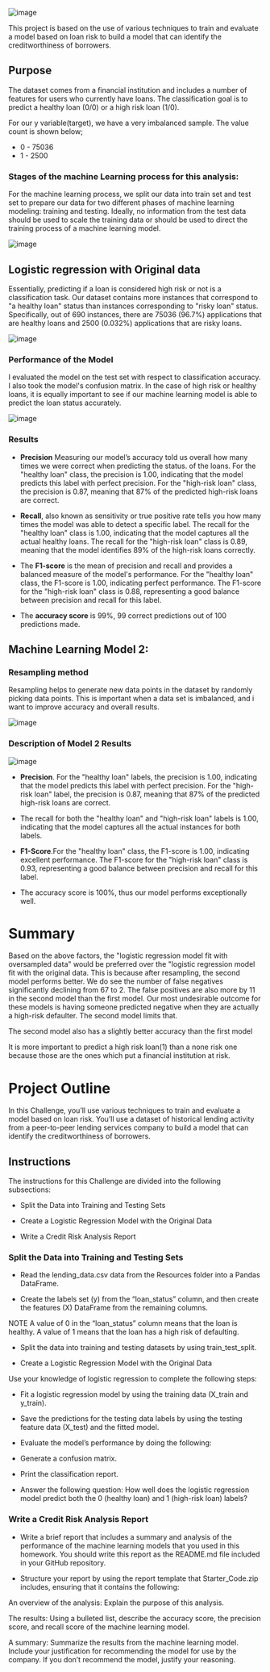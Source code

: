 
![image](https://github.com/Annbelbella/Credit_Risk-Classification/assets/124645643/1dc9c378-73f1-4395-bfe9-834135d05834)

This project is based on the use of various techniques to train and evaluate a model based on loan risk to build a model that can identify the creditworthiness of borrowers.

## Purpose
The dataset comes from a financial institution and includes a number of features for users who currently have loans. The classification goal is to predict a healthy loan (0/0) or a high risk loan (1/0).

For our y variable(target), we have a very imbalanced sample. The value count is shown below;
- 0	- 75036
- 1	- 2500

### Stages of the machine Learning process for this analysis:
For the machine learning process, we split our data into train set and test set to prepare our data for two different phases of machine learning modeling: training and testing. Ideally, no information from the test data should be used to scale the training data or should be used to direct the training process of a machine learning model.

![image](https://github.com/Annbelbella/Credit_Risk-Classification/assets/124645643/97be318d-0f5a-4f34-9035-fc921835caba)

## Logistic regression with Original data
Essentially, predicting if a loan is considered high risk or not is a classification task. Our dataset contains more instances that correspond to "a healthy loan" status than instances corresponding to "risky loan" status. Specifically, out of 690 instances, there are 75036 (96.7%) applications that are healthy loans and 2500 (0.032%) applications that are risky loans. 

![image](https://github.com/Annbelbella/Credit_Risk-Classification/assets/124645643/460a9416-5b4e-42ad-8896-907c10d469a1)

### Performance of the Model 
I evaluated the model on the test set with respect to classification accuracy. I also took the model's confusion matrix. In the case of high risk or healthy loans, it is equally important to see if our machine learning model is able to predict the loan status accurately. 

![image](https://github.com/Annbelbella/Credit_Risk-Classification/assets/124645643/de4373b2-361e-46d9-8cbe-696ba2096c26)

### Results 
- **Precision** Measuring our model’s accuracy told us overall how many times we were correct when predicting the status. of the loans. For the "healthy loan" class, the precision is 1.00, indicating that the model predicts this label with perfect precision. For the "high-risk loan" class, the precision is 0.87, meaning that 87% of the predicted high-risk loans are correct.

- **Recall**, also known as sensitivity or true positive rate tells you how many times the model was able to detect a specific  label. The recall for the "healthy loan" class is 1.00, indicating that the model captures all the actual healthy loans. The recall for the "high-risk loan" class is 0.89, meaning that the model identifies 89% of the high-risk loans correctly.

- The **F1-score** is the mean of precision and recall and provides a balanced measure of the model's performance. For the "healthy loan" class, the F1-score is 1.00, indicating perfect performance. The F1-score for the "high-risk loan" class is 0.88, representing a good balance between precision and recall for this label.

- The **accuracy score** is 99%, 99 correct predictions out of 100 predictions made.

## Machine Learning Model 2:
### Resampling method
Resampling helps to generate new data points in the dataset by randomly picking data points. This is important when a data set is imbalanced, and i want to improve accuracy and overall results.

![image](https://github.com/Annbelbella/Credit_Risk-Classification/assets/124645643/e96112e1-e49c-4187-a68b-38de91ccc429)

### Description of Model 2 Results 

![image](https://github.com/Annbelbella/Credit_Risk-Classification/assets/124645643/67c422b9-8871-4c3b-8f68-f207d106a1ed)

- **Precision**. For the "healthy loan" labels, the precision is 1.00, indicating that the model predicts this label with perfect precision. For the "high-risk loan" label, the precision is 0.87, meaning that 87% of the predicted high-risk loans are correct.

- The recall for both the "healthy loan" and "high-risk loan" labels is 1.00, indicating that the model captures all the actual instances for both labels.

- **F1-Score**.For the "healthy loan" class, the F1-score is 1.00, indicating excellent performance. The F1-score for the "high-risk loan" class is 0.93, representing a good balance between precision and recall for this label.

- The accuracy score is 100%, thus our model performs exceptionally well.



# Summary
Based on the above factors, the "logistic regression model fit with oversampled data" would be preferred over the "logistic regression model fit with the original data. This is because after resampling, the second model performs better. We do see the number of false negatives significantly declining from 67 to 2. The false positives are also more by 11 in the second model than the first model. Our most undesirable outcome for these models is having someone predicted negative when they are actually a high-risk defaulter. The second model limits that.

The second model also has a slightly better accuracy than the first model 

It is more important to predict a high risk loan(1) than a none risk one because those are the ones which put a financial institution at risk.


# Project Outline
In this Challenge, you’ll use various techniques to train and evaluate a model based on loan risk. You’ll use a dataset of historical lending activity from a peer-to-peer lending services company to build a model that can identify the creditworthiness of borrowers.

## Instructions
The instructions for this Challenge are divided into the following subsections:

- Split the Data into Training and Testing Sets

- Create a Logistic Regression Model with the Original Data

- Write a Credit Risk Analysis Report

### Split the Data into Training and Testing Sets

- Read the lending_data.csv data from the Resources folder into a Pandas DataFrame.

- Create the labels set (y) from the “loan_status” column, and then create the features (X) DataFrame from the remaining columns.

NOTE
A value of 0 in the “loan_status” column means that the loan is healthy. A value of 1 means that the loan has a high risk of defaulting.

- Split the data into training and testing datasets by using train_test_split.

- Create a Logistic Regression Model with the Original Data
  
Use your knowledge of logistic regression to complete the following steps:

- Fit a logistic regression model by using the training data (X_train and y_train).

- Save the predictions for the testing data labels by using the testing feature data (X_test) and the fitted model.

- Evaluate the model’s performance by doing the following:

- Generate a confusion matrix.

- Print the classification report.

- Answer the following question: How well does the logistic regression model predict both the 0 (healthy loan) and 1 (high-risk loan) labels?

### Write a Credit Risk Analysis Report
- Write a brief report that includes a summary and analysis of the performance of the machine learning models that you used in this homework. You should write this report as the README.md file included in your GitHub repository.

- Structure your report by using the report template that Starter_Code.zip includes, ensuring that it contains the following:

An overview of the analysis: Explain the purpose of this analysis.

The results: Using a bulleted list, describe the accuracy score, the precision score, and recall score of the machine learning model.

A summary: Summarize the results from the machine learning model. Include your justification for recommending the model for use by the company. If you don’t recommend the model, justify your reasoning.
